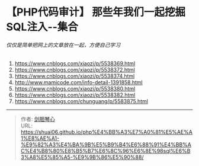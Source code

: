 # 【PHP代码审计】 那些年我们一起挖掘SQL注入--集合


  

###### 仅仅是简单把网上的文章放在一起，方便自己学习

1. https://www.cnblogs.com/xiaozi/p/5538369.html
2. https://www.cnblogs.com/xiaozi/p/5538372.html
3. https://www.cnblogs.com/xiaozi/p/5538374.html
4. http://www.mamicode.com/info-detail-1391858.html
5. https://www.cnblogs.com/xiaozi/p/5538380.html
6. https://www.cnblogs.com/xiaozi/p/5538382.html
7. https://www.cnblogs.com/chunguang/p/5583875.html

---

> 作者: [剑胆琴心](http://geoer.cn)  
> URL: https://shuai06.github.io/php%E4%BB%A3%E7%A0%81%E5%AE%A1%E8%AE%A1-%E9%82%A3%E4%BA%9B%E5%B9%B4%E6%88%91%E4%BB%AC%E4%B8%80%E8%B5%B7%E6%8C%96%E6%8E%98sql%E6%B3%A8%E5%85%A5-%E9%9B%86%E5%90%88/  

